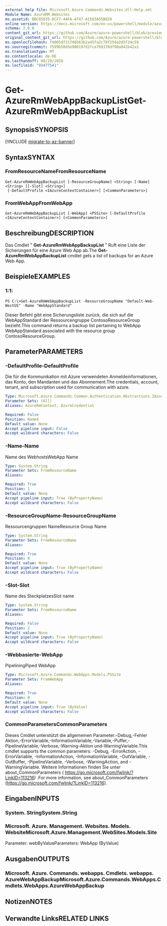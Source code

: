 ```yaml
---
external help file: Microsoft.Azure.Commands.Websites.dll-Help.xml
Module Name: AzureRM.Websites
ms.assetid: BBC85035-DCF7-44FA-A747-A1563A55B820
online version: https://docs.microsoft.com/en-us/powershell/module/azurerm.websites/get-azurermwebappbackuplist
schema: 2.0.0
content_git_url: https://github.com/Azure/azure-powershell/blob/preview/src/ResourceManager/Websites/Commands.Websites/help/Get-AzureRmWebAppBackupList.md
original_content_git_url: https://github.com/Azure/azure-powershell/blob/preview/src/ResourceManager/Websites/Commands.Websites/help/Get-AzureRmWebAppBackupList.md
ms.openlocfilehash: f4005df31746b63b2a45fa2c78f254e2d5f24c59
ms.sourcegitcommit: f599b50d5e980197d1fca769378df90a842b42a1
ms.translationtype: MT
ms.contentlocale: de-DE
ms.lasthandoff: 08/20/2020
ms.locfileid: "93477541"
---
```

# <span data-ttu-id="4ea83-101">Get-AzureRmWebAppBackupList</span><span class="sxs-lookup"><span data-stu-id="4ea83-101">Get-AzureRmWebAppBackupList</span></span>

## <span data-ttu-id="4ea83-102">Synopsis</span><span class="sxs-lookup"><span data-stu-id="4ea83-102">SYNOPSIS</span></span>

[!INCLUDE [migrate-to-az-banner](../../includes/migrate-to-az-banner.md)]

## <span data-ttu-id="4ea83-103">Syntax</span><span class="sxs-lookup"><span data-stu-id="4ea83-103">SYNTAX</span></span>

### <span data-ttu-id="4ea83-104">FromResourceName</span><span class="sxs-lookup"><span data-stu-id="4ea83-104">FromResourceName</span></span>
```
Get-AzureRmWebAppBackupList [-ResourceGroupName] <String> [-Name] <String> [[-Slot] <String>]
 [-DefaultProfile <IAzureContextContainer>] [<CommonParameters>]
```

### <span data-ttu-id="4ea83-105">FromWebApp</span><span class="sxs-lookup"><span data-stu-id="4ea83-105">FromWebApp</span></span>
```
Get-AzureRmWebAppBackupList [-WebApp] <PSSite> [-DefaultProfile <IAzureContextContainer>] [<CommonParameters>]
```

## <span data-ttu-id="4ea83-106">Beschreibung</span><span class="sxs-lookup"><span data-stu-id="4ea83-106">DESCRIPTION</span></span>
<span data-ttu-id="4ea83-107">Das Cmdlet " **Get-AzureRmWebAppBackupList** " Ruft eine Liste der Sicherungen für eine Azure Web App ab.</span><span class="sxs-lookup"><span data-stu-id="4ea83-107">The **Get-AzureRmWebAppBackupList** cmdlet gets a list of backups for an Azure Web App.</span></span>

## <span data-ttu-id="4ea83-108">Beispiele</span><span class="sxs-lookup"><span data-stu-id="4ea83-108">EXAMPLES</span></span>

### <span data-ttu-id="4ea83-109">1:</span><span class="sxs-lookup"><span data-stu-id="4ea83-109">1:</span></span>
```
PS C:\>Get-AzureRmWebAppBackupList -ResourceGroupName "Default-Web-WestUS" -Name "WebAppStandard"
```

<span data-ttu-id="4ea83-110">Dieser Befehl gibt eine Sicherungsliste zurück, die sich auf die WebAppStandard der Ressourcengruppe ContosoResourceGroup bezieht.</span><span class="sxs-lookup"><span data-stu-id="4ea83-110">This command returns a backup list pertaining to WebApp WebAppStandard associated with the resource group ContosoResourceGroup.</span></span>

## <span data-ttu-id="4ea83-111">Parameter</span><span class="sxs-lookup"><span data-stu-id="4ea83-111">PARAMETERS</span></span>

### <span data-ttu-id="4ea83-112">-DefaultProfile</span><span class="sxs-lookup"><span data-stu-id="4ea83-112">-DefaultProfile</span></span>
<span data-ttu-id="4ea83-113">Die für die Kommunikation mit Azure verwendeten Anmeldeinformationen, das Konto, den Mandanten und das Abonnement.</span><span class="sxs-lookup"><span data-stu-id="4ea83-113">The credentials, account, tenant, and subscription used for communication with azure.</span></span>

```yaml
Type: Microsoft.Azure.Commands.Common.Authentication.Abstractions.IAzureContextContainer
Parameter Sets: (All)
Aliases: AzureRmContext, AzureCredential

Required: False
Position: Named
Default value: None
Accept pipeline input: False
Accept wildcard characters: False
```

### <span data-ttu-id="4ea83-114">-Name</span><span class="sxs-lookup"><span data-stu-id="4ea83-114">-Name</span></span>
<span data-ttu-id="4ea83-115">Name des Webhosts</span><span class="sxs-lookup"><span data-stu-id="4ea83-115">WebApp Name</span></span>

```yaml
Type: System.String
Parameter Sets: FromResourceName
Aliases:

Required: True
Position: 1
Default value: None
Accept pipeline input: True (ByPropertyName)
Accept wildcard characters: False
```

### <span data-ttu-id="4ea83-116">-ResourceGroupName</span><span class="sxs-lookup"><span data-stu-id="4ea83-116">-ResourceGroupName</span></span>
<span data-ttu-id="4ea83-117">Ressourcengruppen Name</span><span class="sxs-lookup"><span data-stu-id="4ea83-117">Resource Group Name</span></span>

```yaml
Type: System.String
Parameter Sets: FromResourceName
Aliases:

Required: True
Position: 0
Default value: None
Accept pipeline input: True (ByPropertyName)
Accept wildcard characters: False
```

### <span data-ttu-id="4ea83-118">-Slot</span><span class="sxs-lookup"><span data-stu-id="4ea83-118">-Slot</span></span>
<span data-ttu-id="4ea83-119">Name des Steckplatzes</span><span class="sxs-lookup"><span data-stu-id="4ea83-119">Slot name</span></span>

```yaml
Type: System.String
Parameter Sets: FromResourceName
Aliases:

Required: False
Position: 2
Default value: None
Accept pipeline input: True (ByPropertyName)
Accept wildcard characters: False
```

### <span data-ttu-id="4ea83-120">-Webbasierte</span><span class="sxs-lookup"><span data-stu-id="4ea83-120">-WebApp</span></span>
<span data-ttu-id="4ea83-121">Pipelining</span><span class="sxs-lookup"><span data-stu-id="4ea83-121">Piped WebApp</span></span>

```yaml
Type: Microsoft.Azure.Commands.WebApps.Models.PSSite
Parameter Sets: FromWebApp
Aliases:

Required: True
Position: 0
Default value: None
Accept pipeline input: True (ByValue)
Accept wildcard characters: False
```

### <span data-ttu-id="4ea83-122">CommonParameters</span><span class="sxs-lookup"><span data-stu-id="4ea83-122">CommonParameters</span></span>
<span data-ttu-id="4ea83-123">Dieses Cmdlet unterstützt die allgemeinen Parameter:-Debug,-Fehler Aktion,-ErrorVariable,-InformationVariable,-Variable,-Puffer,-PipelineVariable,-Verbose,-Warning-Aktion und-WarningVariable.</span><span class="sxs-lookup"><span data-stu-id="4ea83-123">This cmdlet supports the common parameters: -Debug, -ErrorAction, -ErrorVariable, -InformationAction, -InformationVariable, -OutVariable, -OutBuffer, -PipelineVariable, -Verbose, -WarningAction, and -WarningVariable.</span></span> <span data-ttu-id="4ea83-124">Weitere Informationen finden Sie unter about_CommonParameters ( https://go.microsoft.com/fwlink/?LinkID=113216) .</span><span class="sxs-lookup"><span data-stu-id="4ea83-124">For more information, see about_CommonParameters (https://go.microsoft.com/fwlink/?LinkID=113216).</span></span>

## <span data-ttu-id="4ea83-125">Eingaben</span><span class="sxs-lookup"><span data-stu-id="4ea83-125">INPUTS</span></span>

### <span data-ttu-id="4ea83-126">System. String</span><span class="sxs-lookup"><span data-stu-id="4ea83-126">System.String</span></span>

### <span data-ttu-id="4ea83-127">Microsoft. Azure. Management. Websites. Models. Website</span><span class="sxs-lookup"><span data-stu-id="4ea83-127">Microsoft.Azure.Management.WebSites.Models.Site</span></span>
<span data-ttu-id="4ea83-128">Parameter: webByValue</span><span class="sxs-lookup"><span data-stu-id="4ea83-128">Parameters: WebApp (ByValue)</span></span>

## <span data-ttu-id="4ea83-129">Ausgaben</span><span class="sxs-lookup"><span data-stu-id="4ea83-129">OUTPUTS</span></span>

### <span data-ttu-id="4ea83-130">Microsoft. Azure. Commands. webapps. Cmdlets. webapps. AzureWebAppBackup</span><span class="sxs-lookup"><span data-stu-id="4ea83-130">Microsoft.Azure.Commands.WebApps.Cmdlets.WebApps.AzureWebAppBackup</span></span>

## <span data-ttu-id="4ea83-131">Notizen</span><span class="sxs-lookup"><span data-stu-id="4ea83-131">NOTES</span></span>

## <span data-ttu-id="4ea83-132">Verwandte Links</span><span class="sxs-lookup"><span data-stu-id="4ea83-132">RELATED LINKS</span></span>
